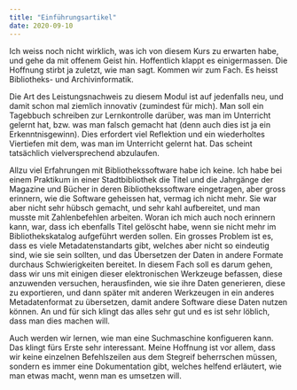 ```yaml
---
title: "Einführungsartikel"
date: 2020-09-10
---
```


Ich weiss noch nicht wirklich, was ich von diesem Kurs zu erwarten habe, und gehe da mit offenem Geist hin. Hoffentlich klappt es einigermassen. Die Hoffnung stirbt ja zuletzt, wie man sagt. Kommen wir zum Fach. Es heisst Bibliotheks- und Archivinformatik. 

Die Art des Leistungsnachweis zu diesem Modul ist auf jedenfalls neu, und damit schon mal ziemlich innovativ (zumindest für mich). Man soll ein Tagebbuch schreiben zur Lernkontrolle darüber, was man im Unterricht gelernt hat, bzw. was man falsch gemacht hat (denn auch dies ist ja ein Erkenntnisgewinn). 
Dies erfordert viel Reflektion und ein wiederholtes Viertiefen mit dem, was man im Unterricht gelernt hat. Das scheint tatsächlich vielversprechend abzulaufen. 

Allzu viel Erfahrungen mit Bibliothekssoftware habe ich keine. Ich habe bei einem Praktikum in einer Stadtbibliothek die Titel und die Jahrgänge der Magazine und Bücher in deren Bibliothekssoftware eingetragen, aber gross erinnern, wie die Software geheissen hat, vermag ich nicht mehr. Sie war aber nicht sehr hübsch gemacht, und sehr kahl aufbereitet, und man musste mit Zahlenbefehlen arbeiten. Woran ich mich auch noch erinnern kann, war, dass ich ebenfalls Titel gelöscht habe, wenn sie nicht mehr im Bibliothekskatalog aufgeführt werden sollen. 
Ein grosses Problem ist es, dass es viele Metadatenstandarts gibt, welches aber nicht so eindeutig sind, wie sie sein sollten, und das Übersetzen der Daten in andere Formate durchaus Schwierigkeiten bereitet. In diesem Fach soll es darum gehen, dass wir uns mit einigen dieser elektronischen Werkzeuge befassen, diese anzuwenden versuchen, herausfinden, wie sie ihre Daten generieren, diese zu exportieren, und dann später mit anderen Werkzeugen in ein anderes Metadatenformat zu übersetzen, damit andere Software diese Daten nutzen können. 
An und für sich klingt das alles sehr gut und es ist sehr löblich, dass man dies machen will. 

Auch werden wir lernen, wie man eine Suchmaschine konfigueren kann. Das klingt fürs Erste sehr interessant. Meine Hoffnung ist vor allem, dass wir keine einzelnen Befehlszeilen aus dem Stegreif beherrschen müssen, sondern es immer eine Dokumentation gibt, welches helfend erläutert, wie man etwas macht, wenn man es umsetzen will. 

